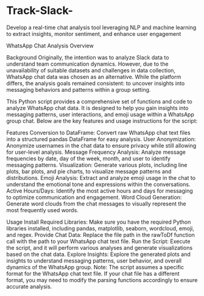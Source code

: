 # Track-Slack-
Develop a real-time chat analysis tool leveraging NLP and machine learning to extract insights, monitor sentiment, and enhance user engagement

WhatsApp Chat Analysis Overview

Background
Originally, the intention was to analyze Slack data to understand team communication dynamics. However, due to the unavailability of suitable datasets and challenges in data collection, WhatsApp chat data was chosen as an alternative. While the platform differs, the analysis goals remained consistent: to uncover insights into messaging behaviors and patterns within a group setting.

This Python script provides a comprehensive set of functions and code to analyze WhatsApp chat data. It is designed to help you gain insights into messaging patterns, user interactions, and emoji usage within a WhatsApp group chat. Below are the key features and usage instructions for the script:

Features
Conversion to DataFrame: Convert raw WhatsApp chat text files into a structured pandas DataFrame for easy analysis.
User Anonymization: Anonymize usernames in the chat data to ensure privacy while still allowing for user-level analysis.
Message Frequency Analysis: Analyze message frequencies by date, day of the week, month, and user to identify messaging patterns.
Visualization: Generate various plots, including line plots, bar plots, and pie charts, to visualize message patterns and distributions.
Emoji Analysis: Extract and analyze emoji usage in the chat to understand the emotional tone and expressions within the conversations.
Active Hours/Days: Identify the most active hours and days for messaging to optimize communication and engagement.
Word Cloud Generation: Generate word clouds from the chat messages to visually represent the most frequently used words.

Usage
Install Required Libraries: Make sure you have the required Python libraries installed, including pandas, matplotlib, seaborn, wordcloud, emoji, and regex.
Provide Chat Data: Replace the file path in the rawToDf function call with the path to your WhatsApp chat text file.
Run the Script: Execute the script, and it will perform various analyses and generate visualizations based on the chat data.
Explore Insights: Explore the generated plots and insights to understand messaging patterns, user behavior, and overall dynamics of the WhatsApp group.
Note: The script assumes a specific format for the WhatsApp chat text file. If your chat file has a different format, you may need to modify the parsing functions accordingly to ensure accurate analysis.

